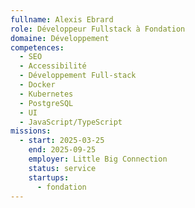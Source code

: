 ```yaml
---
fullname: Alexis Ebrard
role: Développeur Fullstack à Fondation
domaine: Développement
competences:
  - SEO
  - Accessibilité
  - Développement Full-stack
  - Docker
  - Kubernetes
  - PostgreSQL
  - UI
  - JavaScript/TypeScript
missions:
  - start: 2025-03-25
    end: 2025-09-25
    employer: Little Big Connection
    status: service
    startups:
      - fondation
---
```

